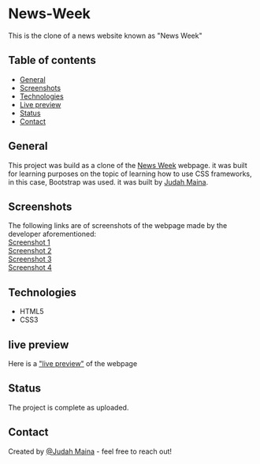 # News-Week
This is the clone of a news website known as "News Week"

## Table of contents
* [General](#general-info)
* [Screenshots](#screenshots)
* [Technologies](#technologies)
* [Live preview](#live-preview)
* [Status](#status)
* [Contact](#contact)

## General
This project was build as a clone of the <a href="https://www.newsweek.com/" >News Week</a> webpage.
it was built for learning purposes on the topic of learning how to use CSS frameworks, in this case, Bootstrap was used.
it was built by <a href="https://github.com/JayKowski">Judah Maina</a>.

## Screenshots
The following links are of screenshots of the webpage made by the developer aforementioned:</br>
<a href="images/screenshots/1.png">Screenshot 1</a></br>
<a href="images/screenshots/2.png">Screenshot 2</a></br>
<a href="images/screenshots/3.png">Screenshot 3</a></br>
<a href="images/screenshots/4.png">Screenshot 4</a></br>

## Technologies
* HTML5
* CSS3

## live preview
Here is a ["live preview"](https://raw.githack.com/JayKowski/NewsWeek/newsWeek/index.html) of the webpage

## Status
The project is complete as uploaded.

## Contact
Created by [@Judah Maina](https://github.com/JayKowski) - feel free to reach out!
